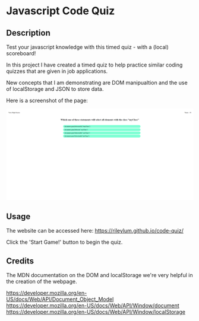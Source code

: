 # Javascript Code Quiz

## Description

Test your javascript knowledge with this timed quiz - with a (local) scoreboard!

In this project I have created a timed quiz to help practice similar coding quizzes that are given in job applications. 

New concepts that I am demonstrating are DOM manipualtion and the use of localStorage and JSON to store data. 

Here is a screenshot of the page:

![Picture of the website](./assets/img/WebsiteScreengrab.png)

## Usage

The website can be accessed here: https://rileylum.github.io/code-quiz/

Click the 'Start Game!' button to begin the quiz.

## Credits

The MDN documentation on the DOM and localStorage we're very helpful in the creation of the webpage.

https://developer.mozilla.org/en-US/docs/Web/API/Document_Object_Model
https://developer.mozilla.org/en-US/docs/Web/API/Window/document
https://developer.mozilla.org/en-US/docs/Web/API/Window/localStorage
